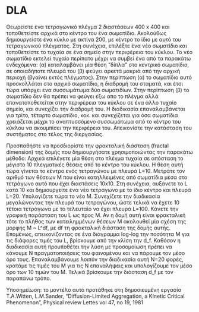 # DLA

Θεωρείστε ένα τετραγωνικό πλέγμα 2 διαστάσεων 400 x 400 και τοποθετείστε αρχικά στο κέντρο του ένα σωματίδιο.
Ακολούθως δημιουργείστε ένα κύκλο με ακτίνα 200, με κέντρο το ίδιο με αυτό του τετραγωνικού πλέγματος. Στη συνέχεια, επιλέξτε ένα νέο σωματίδιο και 
τοποθετείστε το τυχαία σε ένα σημείο στην περιφέρεια του κύκλου. Το νέο σωματίδιο εκτελεί τυχαίο περίπατο μέχρι να συμβεί ένα από τα παρακάτω ενδεχόμενα: 
(α) καταλαμβάνει μία θέση “δίπλα” στο κεντρικό σωματίδιο, σε οποιαδήποτε πλευρά του (β) φεύγει αρκετά μακριά από την αρχική περιοχή (βγαίνει εκτός 
πλέγματος). Στην περίπτωση (α) το σωματίδιο αυτό προσκολλάται στο αρχικό σωματίδιο, η διαδρομή του σταματά, και έτσι τώρα υπάρχει ενα συσσωμάτωμα δύο 
σωματιδίων. Στην περίπτωση (β) το σωματίδιο δεν θα πρέπει να φεύγει έξω απο το πλέγμα αλλά επανατοποθετείται στην περιφέρεια του κύκλου σε ένα άλλο τυχαίο 
σημείο, και συνεχίζει την διαδρομή του. Η διαδικασία επαναλαμβάνεται για τρίτο, τέταρτο σωματίδιο, κοκ. και συνεχίζεται για όσα σωματίδια χρειάζεται μέχρι 
το αναπτυσσόμενο συσσωμάτωμα από το κέντρο του κύκλου να ακουμπίσει την περιφέρεια του.
Απεικονίστε την κατάσταση του συστήματος στο τέλος της διεργασίας.

Προσπαθήστε να προσδιορίστε την φρακταλική διάσταση (fractal dimension) της δομής που δημιουργήσατε χρησιμοποιώντας την παρακάτω μέθοδο: Αρχικά επιλέγετε 
μία θέση στο πλέγμα τυχαία σε απόσταση το μέγιστο 10 πλεγματικές θέσεις από το κέντρο του κύκλου. Η θέση αυτή τώρα γίνεται το κέντρο ενός τετραγώνου με 
πλευρά L=10. Μετράτε τον αριθμό των θέσεων Μ που είναι κατηλλειμένες από σωματίδια μέσα στο τετράγωνο αυτό που έχει διαστάσεις 10x10. Στη συνέχεια, 
αυξάνετε τo L κατά 10 και δημιουργείτε ένα νέο τετράγωνο με το ίδιο κέντρο και πλευρά L=20. Υπολογίζετε τώρα το νέο Μ. Συνεχίζετε την διαδικασία 
μεγαλώνοντας την πλευρά του τετραγώνου, ώστε τελικά να έχετε 10 τέτοια τετράγωνα με το τελευταίο να έχει πλευρά L=100. Κάνετε την γραφική παράσταση του L 
ως προς Μ. Αν η δομή αυτή είναι φρακταλική τότε το πλήθος των κατειλημμένων θέσεων Μ ακολουθεί μία σχέση της μορφής M ~ L^df, με df τη φρακταλική διάσταση 
της δομής αυτής. Επομένως, απεικονίζοντας σε ένα διάγραμμα log-log την ποσότητα M για τις διάφορες τιμές του L, βρίσκουμε από την κλίση την d_f. Καθόσον 
η διαδικασία αυτή προυποθέτει την λύση με προσομοίωση πρέπει να κάνουμε Ν πραγματοποιήσεις του φαινομένου και να πάρουμε τον μέσο όρο τους. 
Επαναλαμβάνουμε λοιπόν την διαδικασία αυτή Ν=20 φορές, κρατάμε τις τιμές του Μ για τις Ν επαναλήψεις και υπολογίζουμε τον μέσο όρο των 10 τιμών του Μ. 
Τελικά βρίσκουμε την διάσταση d_f με τον παραπάνω τρόπο.

Υποσημείωση: το μοντέλο αυτό προτάθηκε στη δημοσιευμένη εργασία T.A.Witten, L.M.Sander, “Diffusion-Limited Aggregation, a Kinetic Critical Phenomenon”, 
Physical review Lettes vol 47, no 19, 1981
